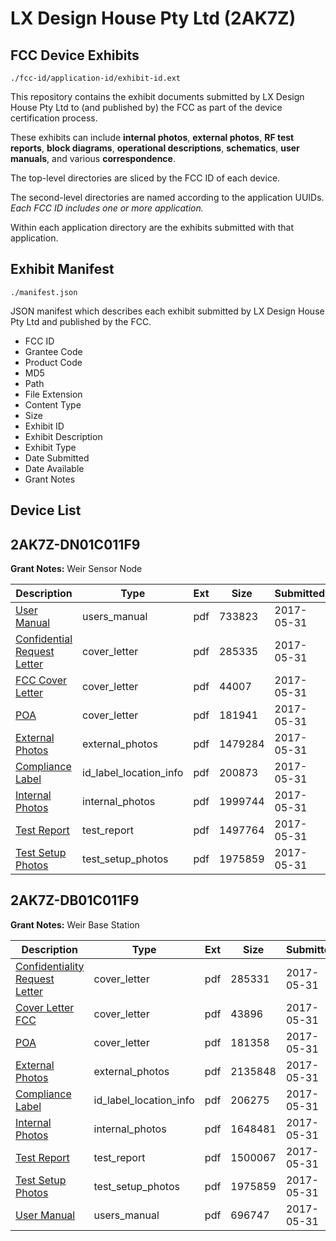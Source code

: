 # LX Design House Pty Ltd (2AK7Z)
## FCC Device Exhibits

```
./fcc-id/application-id/exhibit-id.ext
```

This repository contains the exhibit documents submitted by LX Design House Pty Ltd to (and published by) the FCC as part of the device certification process.

These exhibits can include **internal photos**, **external photos**, **RF test reports**, **block diagrams**, **operational descriptions**, **schematics**, **user manuals**, and various **correspondence**.

The top-level directories are sliced by the FCC ID of each device.

The second-level directories are named according to the application UUIDs. *Each FCC ID includes one or more application.*

Within each application directory are the exhibits submitted with that application. 

## Exhibit Manifest

```
./manifest.json
```

JSON manifest which describes each exhibit submitted by LX Design House Pty Ltd and published by the FCC.

- FCC ID
- Grantee Code
- Product Code
- MD5
- Path
- File Extension
- Content Type
- Size
- Exhibit ID
- Exhibit Description
- Exhibit Type
- Date Submitted
- Date Available
- Grant Notes

## Device List
## 2AK7Z-DN01C011F9
**Grant Notes:** Weir Sensor Node

| Description | Type | Ext | Size | Submitted | Available |
| ----------- | ---- | --- | ---- | --------- | --------- |
| [User Manual](2AK7Z-DN01C011F9/dd186688d64729946cb0950212aedb1e/3409527.pdf) | users_manual | pdf | 733823 | 2017-05-31 | 2017-05-31 |
| [Confidential Request Letter](2AK7Z-DN01C011F9/dd186688d64729946cb0950212aedb1e/3409522.pdf) | cover_letter | pdf | 285335 | 2017-05-31 | 2017-05-31 |
| [FCC Cover Letter](2AK7Z-DN01C011F9/dd186688d64729946cb0950212aedb1e/3409523.pdf) | cover_letter | pdf | 44007 | 2017-05-31 | 2017-05-31 |
| [POA](2AK7Z-DN01C011F9/dd186688d64729946cb0950212aedb1e/3409524.pdf) | cover_letter | pdf | 181941 | 2017-05-31 | 2017-05-31 |
| [External Photos](2AK7Z-DN01C011F9/dd186688d64729946cb0950212aedb1e/3409519.pdf) | external_photos | pdf | 1479284 | 2017-05-31 | 2017-05-31 |
| [Compliance Label](2AK7Z-DN01C011F9/dd186688d64729946cb0950212aedb1e/3409525.pdf) | id_label_location_info | pdf | 200873 | 2017-05-31 | 2017-05-31 |
| [Internal Photos](2AK7Z-DN01C011F9/dd186688d64729946cb0950212aedb1e/3409520.pdf) | internal_photos | pdf | 1999744 | 2017-05-31 | 2017-05-31 |
| [Test Report](2AK7Z-DN01C011F9/dd186688d64729946cb0950212aedb1e/3409526.pdf) | test_report | pdf | 1497764 | 2017-05-31 | 2017-05-31 |
| [Test Setup Photos](2AK7Z-DN01C011F9/dd186688d64729946cb0950212aedb1e/3409471.pdf) | test_setup_photos | pdf | 1975859 | 2017-05-31 | 2017-05-31 |
## 2AK7Z-DB01C011F9
**Grant Notes:** Weir Base Station

| Description | Type | Ext | Size | Submitted | Available |
| ----------- | ---- | --- | ---- | --------- | --------- |
| [Confidentiality Request Letter](2AK7Z-DB01C011F9/9d851a96f8b6dc5d59d83e5bd455fde6/3409472.pdf) | cover_letter | pdf | 285331 | 2017-05-31 | 2017-05-31 |
| [Cover Letter FCC](2AK7Z-DB01C011F9/9d851a96f8b6dc5d59d83e5bd455fde6/3409473.pdf) | cover_letter | pdf | 43896 | 2017-05-31 | 2017-05-31 |
| [POA](2AK7Z-DB01C011F9/9d851a96f8b6dc5d59d83e5bd455fde6/3409474.pdf) | cover_letter | pdf | 181358 | 2017-05-31 | 2017-05-31 |
| [External Photos](2AK7Z-DB01C011F9/9d851a96f8b6dc5d59d83e5bd455fde6/3409469.pdf) | external_photos | pdf | 2135848 | 2017-05-31 | 2017-05-31 |
| [Compliance Label](2AK7Z-DB01C011F9/9d851a96f8b6dc5d59d83e5bd455fde6/3409468.pdf) | id_label_location_info | pdf | 206275 | 2017-05-31 | 2017-05-31 |
| [Internal Photos](2AK7Z-DB01C011F9/9d851a96f8b6dc5d59d83e5bd455fde6/3409470.pdf) | internal_photos | pdf | 1648481 | 2017-05-31 | 2017-05-31 |
| [Test Report](2AK7Z-DB01C011F9/9d851a96f8b6dc5d59d83e5bd455fde6/3409475.pdf) | test_report | pdf | 1500067 | 2017-05-31 | 2017-05-31 |
| [Test Setup Photos](2AK7Z-DB01C011F9/9d851a96f8b6dc5d59d83e5bd455fde6/3409471.pdf) | test_setup_photos | pdf | 1975859 | 2017-05-31 | 2017-05-31 |
| [User Manual](2AK7Z-DB01C011F9/9d851a96f8b6dc5d59d83e5bd455fde6/3409476.pdf) | users_manual | pdf | 696747 | 2017-05-31 | 2017-05-31 |
